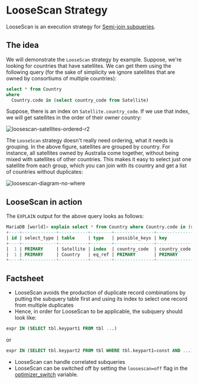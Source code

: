 # LooseScan Strategy

LooseScan is an execution strategy for [Semi-join subqueries](/replication/optimization-and-tuning/query-optimizations/subquery-optimizations/semi-join-subquery-optimizations).



## The idea

We will demonstrate the `LooseScan` strategy by example. Suppose, we're looking for countries that have satellites. We can get them using the following query (for the sake of simplicity we ignore satellites that are owned by consortiums of multiple countries):

```sql
select * from Country  
where 
  Country.code in (select country_code from Satellite)
```

Suppose, there is an index on <code class="fixed" style="white-space:pre-wrap">Satellite.country_code</code>. If we use that index, we will get satellites in the order of their owner country:

<img src="/kb/en/loosescan-strategy/+image/loosescan-satellites-ordered-r2" alt="loosescan-satellites-ordered-r2" title="loosescan-satellites-ordered-r2">

The `LooseScan` strategy doesn't really need ordering, what it needs is grouping. In the above figure, satellites are grouped by country. For instance, all satellites owned by Australia come together, without being mixed with satellites of other countries. This makes it easy to select just one satellite from each group, which you can join with its country and get a list of countries without duplicates:

<img src="/kb/en/loosescan-strategy/+image/loosescan-diagram-no-where" alt="loosescan-diagram-no-where" title="loosescan-diagram-no-where">

## LooseScan in action

The `EXPLAIN` output for the above query looks as follows:

```sql
MariaDB [world]> explain select * from Country where Country.code in (select country_code from Satellite);
+----+-------------+-----------+--------+---------------+--------------+---------+------------------------------+------+-------------------------------------+
| id | select_type | table     | type   | possible_keys | key          | key_len | ref                          | rows | Extra                               |
+----+-------------+-----------+--------+---------------+--------------+---------+------------------------------+------+-------------------------------------+
|  1 | PRIMARY     | Satellite | index  | country_code  | country_code | 9       | NULL                         |  932 | Using where; Using index; LooseScan |
|  1 | PRIMARY     | Country   | eq_ref | PRIMARY       | PRIMARY      | 3       | world.Satellite.country_code |    1 | Using index condition               |
+----+-------------+-----------+--------+---------------+--------------+---------+------------------------------+------+-------------------------------------+
```

## Factsheet

- LooseScan avoids the production of duplicate record combinations by putting the subquery table first and using its index to select one record from multiple duplicates
- Hence, in order for LooseScan to be applicable, the subquery should look like:

```sql
expr IN (SELECT tbl.keypart1 FROM tbl ...)
```

or

```sql
expr IN (SELECT tbl.keypart2 FROM tbl WHERE tbl.keypart1=const AND ...)
```

- LooseScan can handle correlated subqueries
- LooseScan can be switched off by setting the <code class="fixed" style="white-space:pre-wrap">loosescan=off</code> flag in the [optimizer_switch](/kb/en/server-system-variables/#optimizer_switch) variable.